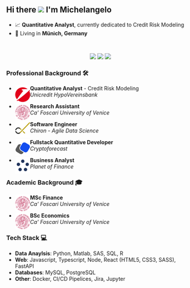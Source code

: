 ## Hi there <img src="https://media.giphy.com/media/hvRJCLFzcasrR4ia7z/giphy.gif" width="25px"> I'm Michelangelo

- 📈 **Quantitative Analyst**, currently dedicated to Credit Risk Modeling
- 📍 Living in **Münich, Germany**

<br>
<div align="center">

[![](https://img.shields.io/badge/-Linkedin-informational?style=for-the-badge&logo=linkedin&logoColor=white&color=2867B2)](https://www.linkedin.com/in/michelangelodefrancesco/)
[![](https://img.shields.io/badge/-Facebook-informational?style=for-the-badge&logo=facebook&logoColor=white&color=3b5998)](https://www.facebook.com/michelangelo.defrancesco)
[![](https://img.shields.io/badge/-Instagram-informational?style=for-the-badge&logo=instagram&logoColor=white&color=C13584)](https://www.instagram.com/michelangelo.df/)

</div>

### Professional Background 🛠️

- <img align="left" src="./media/Unicredit.png" /> 
    <strong>Quantitative Analyst</strong> - Credit Risk Modeling
    <br>
    <em>Unicredit HypoVereinsbank</em>

* <img align="left" src="./media/CaFoscari.png" /> <strong>Research Assistant</strong>
  <br>
  <em>Ca' Foscari University of Venice</em>

* <img align="left" src="./media/Chiron.png" /> <strong>Software Engineer</strong>
  <br>
  <em>Chiron - Agile Data Science</em>

* <img align="left" src="./media/Cryptoforecast.png" /> <strong>Fullstack Quantitative Developer</strong>
  <br>
  <em>Cryptoforecast</em>

* <img align="left" src="./media/PlanetOfFinance.png" /> <strong>Business Analyst</strong>
  <br>
  <em>Planet of Finance</em>

### Academic Background 🎓

- <img align="left" src="./media/CaFoscari.png" /> <strong>MSc Finance</strong>
  <br>
  <em>Ca' Foscari University of Venice</em>

- <img align="left" src="./media/CaFoscari.png" > <strong>BSc Economics</strong>
  <br>
  <em>Ca' Foscari University of Venice</em>

### Tech Stack 💻

- **Data Anaylsis**: Python, Matlab, SAS, SQL, R
- **Web**: Javascript, Typescript, Node, React (HTML5, CSS3, SASS), FastAPI
- **Databases**: MySQL, PostgreSQL
- **Other**: Docker, CI/CD Pipelices, Jira, Jupyter
